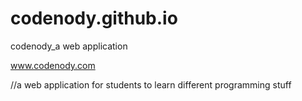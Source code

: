 # codenody.github.io
codenody_a web application

www.codenody.com

//a web application for students to learn different programming stuff
